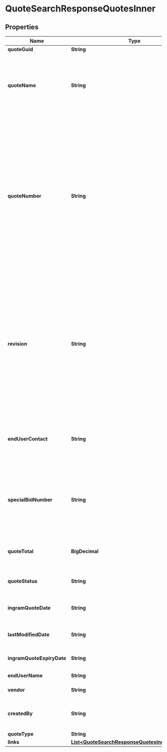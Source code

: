 

# QuoteSearchResponseQuotesInner


## Properties

| Name | Type | Description | Notes |
|------------ | ------------- | ------------- | -------------|
|**quoteGuid** | **String** |  |  [optional] |
|**quoteName** | **String** | Quote Name given to quote by sales team or system generated.  Generally used as a reference to identify the quote. |  [optional] |
|**quoteNumber** | **String** | Unique identifier generated by Ingram Micros CRM specific to each quote.  When applying a filter to the quoteNumber and including a partial quote number in the filter, all quotes containing any information included in the filter can be retrieved as a subset of all available customer quotes. |  [optional] |
|**revision** | **String** | When a quote has been revised and updated, the quote number remains the same throughout the lifecycle of the quote, however, a Revision number is updated for each revision of the quote.  The revision numbers is associated with the Unique Quote Number. |  [optional] |
|**endUserContact** | **String** | End User Name is the end customer name that is associated with a quote in Ingram Micros CRM. |  [optional] |
|**specialBidNumber** | **String** | Special Pricing Bid Number, also refers to as Dart Number relates to a unique pricing deal associated with a vendor for the quote. |  [optional] |
|**quoteTotal** | **BigDecimal** | Total amount of quoted price for all products in the quote. |  [optional] |
|**quoteStatus** | **String** | This refers to the primary status of the quote. |  [optional] |
|**ingramQuoteDate** | **String** | Date the Quote was initially Created. |  [optional] |
|**lastModifiedDate** | **String** | Date the Quote was last updated or modified. |  [optional] |
|**ingramQuoteExpiryDate** | **String** | Date when the Quote Expires. |  [optional] |
|**endUserName** | **String** | End User Name |  [optional] |
|**vendor** | **String** | Name of the vendor. |  [optional] |
|**createdBy** | **String** | Name of the end user/customer who created a quote. |  [optional] |
|**quoteType** | **String** | Type of quote |  [optional] |
|**links** | [**List&lt;QuoteSearchResponseQuotesInnerLinksInner&gt;**](QuoteSearchResponseQuotesInnerLinksInner.md) |  |  [optional] |



